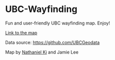 # UBC-Wayfinding

Fun and user-friendly UBC wayfinding map. Enjoy!

[Link to the map](https://jamiecmlee.github.io/UBC-Wayfinding-Map/UBC_wayfinding.html)

Data source: https://github.com/UBCGeodata

Map by [Nathaniel Ki](https://github.com/nmkww) and Jamie Lee
